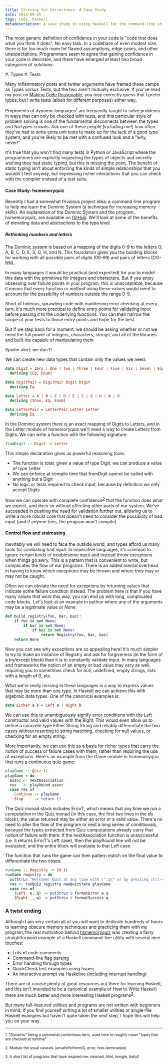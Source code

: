 ```yaml
---
title: Striving for Correctness: A Case Study
date: 2013-09-25
tags: code, haskell
metadescription: A case study in using Haskell for the command-line utility hsmemoryquiz
---
```



The most generic definition of confidence in your code is "code that does what
you think it does". No easy task. In a codebase of even modest size, there is
far too much room for flawed assumptions, edge cases, and other unexpectations.
Programmers seem to agree that gaining confidence in your code is
desirable, and there have emerged at least two broad categories of solutions:

#. Types
#. Tests

Many inflammatory posts and twitter arguments have framed these camps as
Types *versus* Tests, but the two aren't mutually exclusive. If you've read my
post on [Making Code Reasonable](/posts/making-code-reasonable.html), you may
correctly guess that I prefer types, but I write tests (albeit for different
purposes) either way.

Proponents of dynamic languages<sup>[1](#footnote1)</sup> are frequently taught
to solve problems in ways that can only be checked with tests, and this
particular style of problem solving is one of the fundamental disconnects
between the types and NoTypes crowds. Ask one of these people (including me!)
how often they've had to write extra unit tests to make up for the lack of a
good type system, and you're likely to be met with a confused look and a "why,
never!"

It's true that you won't find many tests in Python or JavaScript where the
programmers are explicitly inspecting the types of objects and secretly wishing
they had static typing, but this is missing the point. The benefit of static
typing isn't about enforcing the kinds of simple relationships that you wouldn't
test anyway, but expressing richer interactions that you can check with the
compiler instead of a test suite.

#### Case Study: hsmemoryquiz

Recently I had a somewhat frivolous project idea: a command-line program to
help me learn the Dominic System (a technique for increasing memory skills). An
explanation of the Dominic System and the program, hsmemoryquiz, are available
on [GitHub](https://github.com/ericrasmussen/hsmemoryquiz). We'll look at
some of the benefits of elevating data and abstractions to the type level.


##### Rethinking numbers and letters

The Dominic system is based on a mapping of the digits 0-9 to the letters
O, A, B, C, D, E, S, G, H, and N. This foundation gives you the building blocks for
working with all possible pairs of digits (00-99) and pairs of letters (OO-NN).

In many languages it would be practical (and expected) for you to model this
data with the primitives for integers and characters. But if you enjoy obsessing
over failure points in your program, this is unacceptable, because it means that
every function or method using these values would need to account for the
possibility of numbers outside the range 0-9.

Short of hideous, sprawling code with maddening error checking at every turn,
it's much more practical to define entry points for validating input before
passing it to the underlying functions. You can then narrow the scope of your
tests to those entry points and hope for the best.

But if we step back for a moment, we should be asking whether or not we need
the full power of integers, characters, strings, and all of the libraries and
built-ins capable of manipulating them.

Spoiler alert: we don't!

We can create new data types that contain only the values we need:


```haskell
data Digit = Zero | One | Two | Three | Four | Five | Six | Seven | Eight | Nine
  deriving (Eq, Enum)

data DigitPair = DigitPair Digit Digit
  deriving Eq

data Letter = A | B | C | D | E | S | G | H | N | O
  deriving (Show, Eq, Enum)

data LetterPair = LetterPair Letter Letter
  deriving Eq
```

In the Dominic system there is an exact mapping of Digits to Letters, and in
the Letter module of hsmemoryquiz we'll need a way to create Letters from
Digits. We can write a function with the following signature:

```haskell
fromDigit :: Digit -> Letter
```

This simple declaration gives us powerful reasoning tools:

* The function is total; given a value of type Digit, we can produce a value of type Letter
* We can enforce at compile time that fromDigit cannot be called with anything but a Digit
* No logic or tests required to check input, because by definition we only accept Digits

Now we can operate with complete confidence<sup>[2](#footnote2)</sup> that the
function does what we expect, and does so without affecting other parts of our
system. We've succeeded in pushing the need for validation further out, allowing
us to write a more robust core that doesn't need to consider the possibility
of bad input (and if anyone tries, the program won't compile).

#### Control flow and staircasing

Inevitably we will need to face the outside world, and types afford us many
tools for combating bad input. In imperative languages, it's common to ignore
certain kinds of troublesome input and instead throw exceptions when things go
awry. This is a pattern that is convenient to write, but complicates the flow of
our programs. There is an added mental overhead in having to know which
exceptions may be thrown and where they may or may not be caught.

Often we can obviate the need for exceptions by returning values that indicate
some failure condition instead. The problem here is that if you have many values
that work this way, you can end up with long, complicated code blocks. Let's
look at an example in python where any of the arguments may be a legitimate
value or *None*:

```python
def build_registry(foo, bar, baz):
    if foo is not None:
        if bar is not None:
            if baz is not None:
                return Registry(foo, bar, baz)
    return None
```

Now you can see why exceptions are so appealing here! It's much simpler to try
to make an instance of Registry and ask for forgiveness (in the form of a
try/except block) than it is to constantly validate input. In many languages and
frameworks the notion of an empty or bad value may vary as well, requiring you
to sometimes check for null, undefined, empty strings, lists with a length of 0,
etc.

What we're really missing in these languages is a way to express values that may
be more than one type. In Haskell we can achieve this with algebraic data types.
One of the canonical examples is:

```haskell
data Either a b = Left a | Right b
```

We can use this to unambiguously signify error conditions with the Left
constructor and valid values with the Right. This would even allow us to define
a concrete type Either String String and reliably differentiate the two cases
without resorting to string matching, checking for null values, or checking for
an empty string.

More importantly, we can use this as a basis for richer types that
carry the notion of success or failure cases with them, rather than requiring
the use of exceptions. Here's an example from the Game module in hsmemoryquiz
that runs a continuous quiz game:

```haskell
playGame :: Quiz ()
playGame = do
  assoc <- nextAssociation
  res   <- playRound assoc
  case res of
    Continue -> playGame
    Stop     -> return ()
```

The Quiz monad stack includes ErrorT, which means that any time we run a
computation in the Quiz monad (in this case, the first two lines in the *do*
block), the value returned may be either an error or a valid value.  There's no
need to alter the flow of the program or nest a long series of conditionals,
because the types extracted from Quiz computations already carry that notion of
failure with them. If the nextAssociation function is unsuccessful (i.e. it
returns ErrorT's Left case), then the playRound line will not be evaluated, and
the entire block will evaluate to that Left case.

The function that runs the game can then pattern match on the final value to
differentiate the two cases:

```haskell
runGame :: Registry -> IO ()
runGame registry = do
  putStrLn "Welcome! Quit at any time with \":q\" or by pressing ctrl-c"
  res <- runQuiz registry newQuizState playGame
  case res of
    (Left  e, q) -> putStrLn $ formatError e q
    (Right _, q) -> putStrLn $ formatSuccess q
```


### A twist ending

Although I am very certain all of you will want to dedicate hundreds of hours to
learning obscure memory techniques and practicing them with my program, the real
motivation behind [hsmemoryquiz](https://github.com/ericrasmussen/hsmemoryquiz)
was creating a fairly straightforward example of a Haskell command-line utility
with several nice touches:

* Lots of code comments
* Command-line flag parsing
* Error handling through types
* QuickCheck test examples using hspec
* An interactive prompt via Haskeline (including interrupt handling)

There are of course plenty of great resources out there for learning Haskell,
and this isn't intended to be a canonical example of How to Write Haskell; there
are much better and more interesting Haskell programs<sup>[3](#footnote3)</sup>.

But many full-featured utilities and programs are not written with beginners in
mind. If you find yourself writing a lot of smaller utilities or single-file
Haskell examples but haven't quite taken the next step, I hope this will help
you on your way.


<hr />

<sub><a id="footnote1">1.</a> "Dynamic" being a somewhat contentious term, used here to roughly mean "types that are checked at runtime"</sub>

<sub><a id="footnote2">2.</a> Modulo the usual caveats (unsafePerformIO, error, non-termination)</sub>

<sub><a id="footnote3">3.</a> A short list of programs that have inspired me: xmonad, hlint, hoogle, hakyll</sub>
